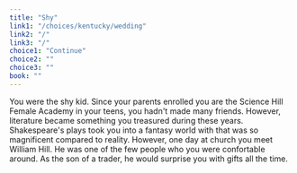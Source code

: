 ```yaml
---
title: "Shy"
link1: "/choices/kentucky/wedding"
link2: "/"
link3: "/"
choice1: "Continue"
choice2: ""
choice3: ""
book: ""
---
```

You were the shy kid. <span class="bold">Since your parents enrolled you are the Science Hill Female Academy</span> in your teens, you hadn't made many friends. However, literature became something you treasured during these years. Shakespeare's plays took you into a fantasy world with that was so magnificent compared to reality. However, one day at church you meet William Hill. He was one of the few people who you were confortable around. As the son of a trader, he would surprise you with gifts all the time.